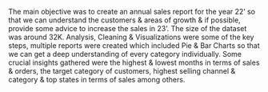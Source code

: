 The main objective was to create an annual sales report for the year 22’ so that we can understand the customers & areas of growth & if possible, provide some advice to increase the sales in 23’. The size of the dataset was around 32K. 
Analysis, Cleaning & Visualizations were some of the key steps, multiple reports were created which included Pie & Bar Charts so that we can get a deep understanding of every category individually. 
Some crucial insights gathered were the highest & lowest months in terms of sales & orders, the target category of customers, highest selling channel & category & top states in terms of sales among others. 
